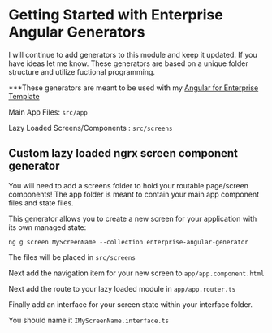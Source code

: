 # Getting Started with Enterprise Angular Generators

I will continue to add generators to this module and keep it updated. If you have ideas let me know.
These generators are based on a unique folder structure and utilize fuctional programming. 

***These generators are meant to be used with my [Angular for Enterprise Template](https://github.com/cambronjay/enterprise-angular-template)

Main App Files: `src/app`

Lazy Loaded Screens/Components : `src/screens`

## Custom lazy loaded ngrx screen component generator

You will need to add a screens folder to hold your routable page/screen components! The app folder is meant to contain your main app component files and state files.

This generator allows you to create a new screen for your application with its own managed state:

`ng g screen MyScreenName --collection enterprise-angular-generator` 

The files will be placed in `src/screens`

Next add the navigation item for your new screen to `app/app.component.html`

Next add the route to your lazy loaded module in `app/app.router.ts`

Finally add an interface for your screen state within your interface folder. 

You should name it `IMyScreenName.interface.ts`

 